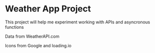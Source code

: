 # Weather App Project
This project will help me experiment working with APIs and asyncronous functions

Data from WeatherAPI.com

Icons from Google and loading.io
